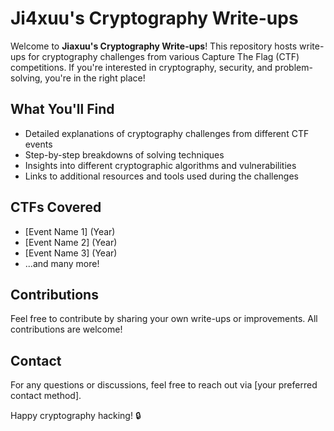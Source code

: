 # Ji4xuu's Cryptography Write-ups

Welcome to **Jiaxuu's Cryptography Write-ups**! This repository hosts write-ups for cryptography challenges from various Capture The Flag (CTF) competitions. If you're interested in cryptography, security, and problem-solving, you're in the right place!

## What You'll Find

- Detailed explanations of cryptography challenges from different CTF events
- Step-by-step breakdowns of solving techniques
- Insights into different cryptographic algorithms and vulnerabilities
- Links to additional resources and tools used during the challenges

## CTFs Covered

- [Event Name 1] (Year)
- [Event Name 2] (Year)
- [Event Name 3] (Year)
- ...and many more!

## Contributions

Feel free to contribute by sharing your own write-ups or improvements. All contributions are welcome!

## Contact

For any questions or discussions, feel free to reach out via [your preferred contact method].

Happy cryptography hacking! 🔒
